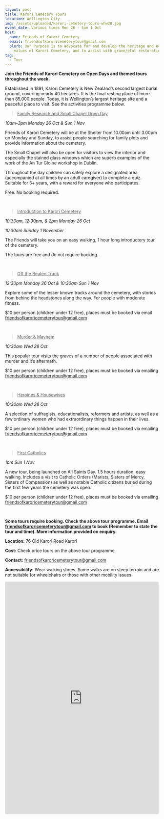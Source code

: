 ```yaml
---
layout: post
title: Karori Cemetery Tours
location: Wellington City
img: /assets/uploaded/karori-cemetery-tours-whw20.jpg
event_date: Various times Mon 26 - Sun 1 Oct
host:
  name: Friends of Karori Cemetery
  email: friendsofkaroricemeterytour@gmail.com
  blurb: Our Purpose is to advocate for and develop the heritage and ecological
    values of Karori Cemetery, and to assist with grave/plot restoration
tag:
  - Tour
---
```

**Join the Friends of Karori Cemetery on Open Days and themed tours throughout the week.** 

Established in 1891, Karori Cemetery is New Zealand’s second largest burial ground, covering nearly 40 hectares. It is the final resting place of more than 85,000 people. Today, it is Wellington’s largest heritage site and a peaceful place to visit. See the activities programme below.

<BLOCKQUOTE><u>Family Research and Small Chapel Open Day</u> </BLOCKQUOTE>

*10am-3pm Monday 26 Oct & Sun 1 Nov* <br>

Friends of Karori Cemetery will be at the Shelter from 10.00am until 3.00pm on Monday and Sunday, to assist people searching for family plots and provide information about the cemetery. 

The Small Chapel will also be open for visitors to view the interior and especially the stained glass windows which are superb examples of the work of the An Tur Gloine workshop in Dublin. 

Throughout the day children can safely explore a designated area (accompanied at all times by an adult caregiver) to complete a quiz. Suitable for 5+ years, with a reward for everyone who participates.

Free. No booking required.<br>

<br>

<BLOCKQUOTE> <u>Introduction to Karori Cemetery
</u> </BLOCKQUOTE>

*10:30am, 12:30pm, & 2pm Monday 26 Oct* 

*10.30am Sunday 1 November*

The Friends will take you on an easy walking, 1 hour long introductory tour of the cemetery. 

The tours are free and do not require booking.

<br>
 
<BLOCKQUOTE> <u>Off the Beaten Track</u> </BLOCKQUOTE>

*12:30pm Monday 26 Oct & 10:30am Sun 1 Nov*

Explore some of the lesser known tracks around the cemetery, with stories from behind the headstones along the way. For people with moderate fitness. 

$10 per person (children under 12 free), places must be booked via email friendsofkaroricemeterytour@gmail.com

<br>

<BLOCKQUOTE> <u>Murder & Mayhem</u> </BLOCKQUOTE>

*10:30am Wed 28 Oct*

This popular tour visits the graves of a number of people associated with murder and it’s aftermath.

$10 per person (children under 12 free), places must be booked via emailing friendsofkaroricemeterytour@gmail.com

<br>

<BLOCKQUOTE> <u>Heroines & Housewives</u> </BLOCKQUOTE>

*10:30am Wed 28 Oct*

A selection of suffragists, educationalists, reformers and artists, as well as a few ordinary women who had extraordinary things happen in their lives.

$10 per person (children under 12 free), places must be booked via emailing friendsofkaroricemeterytour@gmail.com

<br>

<BLOCKQUOTE> <u>First Catholics</u> </BLOCKQUOTE>

*1pm Sun 1 Nov*

A new tour, being launched on All Saints Day. 1.5 hours duration, easy walking. Includes a visit to Catholic Orders (Marists, Sisters of Mercy, Sisters of Compassion) as well as notable Catholic citizens buried during the first few years the cemetery was open.

$10 per person (children under 12 free), places must be booked via emailing friendsofkaroricemeterytour@gmail.com

<br>

**Some tours require booking. Check the above tour programme. Email friendsofkaroricemeterytour@gmail.com to book (Remember to state the tour and time). More information provided on enquiry.**

**Location:** 76 Old Karori Road Karori

**Cost:** Check price tours on the above tour programme

**Contact:** friendsofkaroricemeterytour@gmail.com

**Accessibility:** Wear walking shoes. Some walks are on steep terrain and are not suitable for wheelchairs or those with other mobility issues.

<iframe class="instagram-media instagram-media-rendered" id="instagram-embed-0" src="https://www.instagram.com/p/CD0q7WxAeDQ/embed/captioned/?cr=1&amp;v=12&amp;wp=1080&amp;rd=https%3A%2F%2Fwellingtonheritageweek.co.nz&amp;rp=%2Fevent%2Fwainuiomata-historical-community-exhibition%2F#%7B%22ci%22%3A0%2C%22os%22%3A310.95499999355525%2C%22ls%22%3A164.63500005193055%2C%22le%22%3A184.0500000398606%7D" allowtransparency="true" allowfullscreen="true" frameborder="0" height="756" data-instgrm-payload-id="instagram-media-payload-0" scrolling="no" style="background: white;max-width: 540px;width: calc(100% - 3px);border-radius: 3px;border: 1px solid rgb(219, 219, 219);box-shadow: none;display: block;margin: 0px 0px 12px;min-width: 290px;padding: 0px;"></iframe>